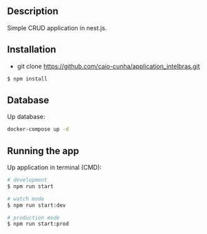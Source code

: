 
## Description

Simple CRUD application in nest.js.

## Installation

- git clone https://github.com/caio-cunha/application_intelbras.git
```bash
$ npm install
```

## Database

Up database:
```bash
docker-compose up -d
```

## Running the app

Up application in terminal (CMD):
```bash
# development
$ npm run start

# watch mode
$ npm run start:dev

# production mode
$ npm run start:prod
```


